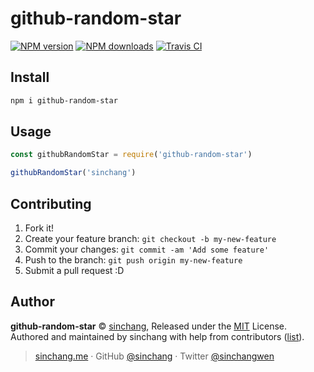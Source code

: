 # github-random-star

[![NPM version](https://img.shields.io/npm/v/github-random-star.svg?style=flat)](https://npmjs.com/package/github-random-star) [![NPM downloads](https://img.shields.io/npm/dm/github-random-star.svg?style=flat)](https://npmjs.com/package/github-random-star) [![Travis CI](https://api.travis-ci.org/sinchang/github-random-star.svg?branch=master)](https://travis-ci.org/sinchang/github-random-star)

## Install

```bash
npm i github-random-star
```

## Usage

```js
const githubRandomStar = require('github-random-star')

githubRandomStar('sinchang')
```

## Contributing

1. Fork it!
2. Create your feature branch: `git checkout -b my-new-feature`
3. Commit your changes: `git commit -am 'Add some feature'`
4. Push to the branch: `git push origin my-new-feature`
5. Submit a pull request :D

## Author

**github-random-star** © [sinchang](https://github.com/sinchang), Released under the [MIT](./LICENSE) License.<br>
Authored and maintained by sinchang with help from contributors ([list](https://github.com/sinchang/github-random-star/contributors)).

> [sinchang.me](https://sinchang.me) · GitHub [@sinchang](https://github.com/sinchang) · Twitter [@sinchangwen](https://twitter.com/sinchangwen)
